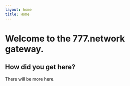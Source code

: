 ```yaml
---
layout: home
title: Home
---
```


# Welcome to the 777.network gateway.

## How did you get here?

There will be more here.